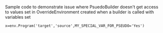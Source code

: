 Sample code to demonstrate issue where PsuedoBuilder doesn't get access to values set in OverrideEnvironment created when a builder is called with variables set


```
x=env.Program('target','source',MY_SPECIAL_VAR_FOR_PSEUDO='Yes')
```

